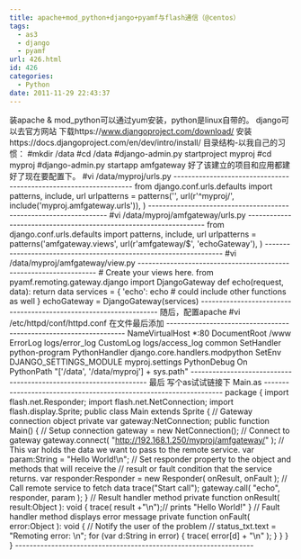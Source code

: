 ```yaml
---
title: apache+mod_python+django+pyamf与flash通信（@centos）
tags:
  - as3
  - django
  - pyamf
url: 426.html
id: 426
categories:
  - Python
date: 2011-11-29 22:43:37
---
```


装apache & mod_python可以通过yum安装，python是linux自带的。 django可以去官方网站 下载https://www.djangoproject.com/download/ 安装https://docs.djangoproject.com/en/dev/intro/install/ 目录结构-以我自己的习惯： #mkdir /data #cd /data #django-admin.py startproject myproj #cd myproj #django-admin.py startapp amfgateway 好了该建立的项目和应用都建好了现在要配置下。 #vi /data/myproj/urls.py ------------------------------------------------------------------ from django.conf.urls.defaults import patterns, include, url urlpatterns = patterns('', url(r'^myproj/', include('myproj.amfgateway.urls')), ) ------------------------------------------------------------------ #vi /data/myproj/amfgateway/urls.py ------------------------------------------------------------------ from django.conf.urls.defaults import patterns, include, url urlpatterns = patterns('amfgateway.views', url(r'amfgateway/$', 'echoGateway'), ) ------------------------------------------------------------------ #vi /data/myproj/amfgateway/view.py ------------------------------------------------------------------ # Create your views here. from pyamf.remoting.gateway.django import DjangoGateway def echo(request, data): return data services = { 'echo': echo # could include other functions as well } echoGateway = DjangoGateway(services) ------------------------------------------------------------------ 随后，配置apache #vi /etc/httpd/conf/httpd.conf 在文件最后添加 ------------------------------------------------------------------ NameVirtualHost *:80 DocumentRoot /www ErrorLog logs/error\_log CustomLog logs/access\_log common SetHandler python-program PythonHandler django.core.handlers.modpython SetEnv DJANGO\_SETTINGS\_MODULE myproj.settings PythonDebug On PythonPath "\['/data', '/data/myproj'\] + sys.path" \-\-\-\-\-\-\-\-\-\-\-\-\-\-\-\-\-\-\-\-\-\-\-\-\-\-\-\-\-\-\-\-\-\-\-\-\-\-\-\-\-\-\-\-\-\-\-\-\-\-\-\-\-\-\-\-\-\-\-\-\-\-\-\-\-\- 最后 写个as试试链接下 Main.as ------------------------------------------------------------------ package { import flash.net.Responder; import flash.net.NetConnection; import flash.display.Sprite; public class Main extends Sprite { // Gateway connection object private var gateway:NetConnection; public function Main() { // Setup connection gateway = new NetConnection(); // Connect to gateway gateway.connect( "http://192.168.1.250/myproj/amfgateway/" ); // This var holds the data we want to pass to the remote service. var param:String = "Hello World!\\n"; // Set responder property to the object and methods that will receive the // result or fault condition that the service returns. var responder:Responder = new Responder( onResult, onFault ); // Call remote service to fetch data trace("Start call"); gateway.call( "echo", responder, param ); } // Result handler method private function onResult( result:Object ): void { trace( result +"\\n");// prints "Hello World!" } // Fault handler method displays error message private function onFault( error:Object ): void { // Notify the user of the problem // status_txt.text = "Remoting error: \\n"; for (var d:String in error) { trace( error\[d\] + "\\n" ); } } } } ------------------------------------------------------------------
